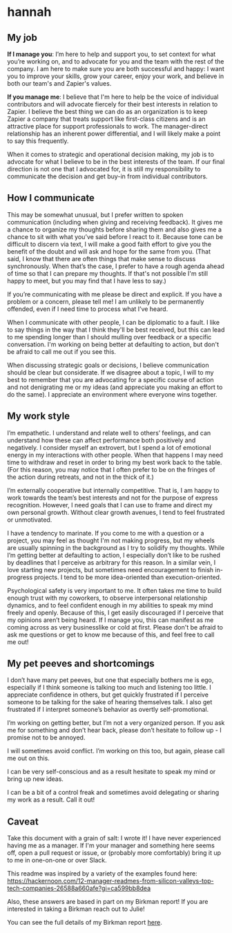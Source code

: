 # hannah
## My job
**If I manage you**: I’m here to help and support you, to set context for what you’re working on, and to advocate for you and the team with the rest of the company. I am here to make sure you are both successful and happy: I want you to improve your skills, grow your career, enjoy your work, and believe in both our team's and Zapier's values.

**If you manage me**: I believe that I'm here to help be the voice of individual contributors and will advocate fiercely for their best interests in relation to Zapier. I believe the best thing we can do as an organization is to keep Zapier a company that treats support like first-class citizens and is an attractive place for support professionals to work. The manager-direct relationship has an inherent power differential, and I will likely make a point to say this frequently.

When it comes to strategic and operational decision making, my job is to advocate for what I believe to be in the best interests of the team. If our final direction is not one that I advocated for, it is still my responsibility to communicate the decision and get buy-in from individual contributors.

## How I communicate
This may be somewhat unusual, but I prefer written to spoken communication (including when giving and receiving feedback). It gives me a chance to organize my thoughts before sharing them and also gives me a chance to sit with what you’ve said before I react to it. Because tone can be difficult to discern via text, I will make a good faith effort to give you the benefit of the doubt and will ask and hope for the same from you. (That said, I know that there are often things that make sense to discuss synchronously. When that’s the case, I prefer to have a rough agenda ahead of time so that I can prepare my thoughts. If that's not possible I'm still happy to meet, but you may find that I have less to say.)

If you’re communicating with me please be direct and explicit. If you have a problem or a concern, please tell me! I am unlikely to be permanently offended, even if I need time to process what I’ve heard.

When I communicate with other people,  I can be diplomatic to a fault. I like to say things in the way that I think they'll be best received, but this can lead to me spending longer than I should mulling over feedback or a specific conversation. I'm working on being better at defaulting to action, but don't be afraid to call me out if you see this.

When discussing strategic goals or decisions, I believe communication should be clear but considerate. If we disagree about a topic, I will to my best to remember that you are advocating for a specific course of action and not denigrating me or my ideas (and appreciate you making an effort to do the same). I appreciate an environment where everyone wins together.

## My work style

I’m empathetic. I understand and relate well to others’ feelings, and can understand how these can affect performance both positively and negatively. I consider myself an extrovert, but I spend a lot of emotional energy in my interactions with other people. When that happens I may need time to withdraw and reset in order to bring my best work back to the table. (For this reason, you may notice that I often prefer to be on the fringes of the action during retreats, and not in the thick of it.)

I’m externally cooperative but internally competitive. That is, I am happy to work towards the team’s best interests and not for the purpose of express recognition. However, I need goals that I can use to frame and direct my own personal growth. Without clear growth avenues, I tend to feel frustrated or unmotivated.

I have a tendency to marinate. If you come to me with a question or a project, you may feel as thought I'm not making progress, but my wheels are usually spinning in the background as I try to solidify my thoughts. While I’m getting better at defaulting to action, I especially don’t like to be rushed by deadlines that I perceive as arbitrary for this reason. In a similar vein, I love starting new projects, but sometimes need encouragement to finish in-progress projects. I tend to be more idea-oriented than execution-oriented.

Psychological safety is very important to me. It often takes me time to build enough trust with my coworkers, to observe interpersonal relationship dynamics, and to feel confident enough in my abilities to speak my mind freely and openly. Because of this, I get easily discouraged if I perceive that my opinions aren’t being heard. If I manage you, this can manifest as me coming across as very businesslike or cold at first. Please don't be afraid to ask me questions or get to know me because of this, and feel free to call me out!


## My pet peeves and shortcomings

I don’t have many pet peeves, but one that especially bothers me is ego, especially if I think someone is talking too much and listening too little. I appreciate confidence in others, but get quickly frustrated if I perceive someone to be talking for the sake of hearing themselves talk. I also get frustrated if I interpret someone’s behavior as overtly self-promotional.

I’m working on getting better, but I’m not a very organized person. If you ask me for something and don’t hear back, please don’t hesitate to follow up - I promise not to be annoyed.

I will sometimes avoid conflict. I’m working on this too, but again, please call me out on this. 

I can be very self-conscious and as a result hesitate to speak my mind or bring up new ideas.

I can be a bit of a control freak and sometimes avoid delegating or sharing my work as a result. Call it out! 

## Caveat

Take this document with a grain of salt: I wrote it! I have never experienced having me as a manager. If I'm your manager and something here seems off, open a pull request or issue, or (probably more comfortably) bring it up to me in one-on-one or over Slack.

This readme was inspired by a variety of the examples found here: https://hackernoon.com/12-manager-readmes-from-silicon-valleys-top-tech-companies-26588a660afe?gi=ca599bb8dea

Also, these answers are based in part on my Birkman report! If you are interested in taking a Birkman reach out to Julie!

You can see the full details of my Birkman report [here](https://drive.google.com/file/d/1BJZrD041xPu3mEdPecUOAqFE9MPLqi18/view?usp=sharing).
